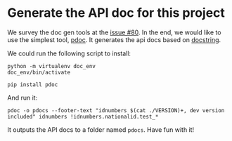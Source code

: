 # Generate the API doc for this project

We survey the doc gen tools at the [issue #80](https://github.com/microdataxyz/idnumbers/issues/80). In the end, we
would like to use the simplest tool, [pdoc](https://pdoc.dev/). It generates the api docs based on
[docstring](https://peps.python.org/pep-0257/).

We could run the following script to install:

```shell
python -m virtualenv doc_env
doc_env/bin/activate

pip install pdoc
```

And run it:
```shell
pdoc -o pdocs --footer-text "idnumbers $(cat ./VERSION)+, dev version included" idnumbers !idnumbers.nationalid.test_*
```

It outputs the API docs to a folder named `pdocs`. Have fun with it!
